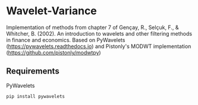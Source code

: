 # Wavelet-Variance
Implementation of methods from chapter 7 of Gençay, R., Selçuk, F., &amp; Whitcher, B. (2002). An introduction to wavelets and other filtering methods in finance and economics.
Based on PyWavelets (https://pywavelets.readthedocs.io) and Pistonly's MODWT implementation (https://github.com/pistonly/modwtpy)

## Requirements
PyWavelets

```
pip install pywavelets
```
